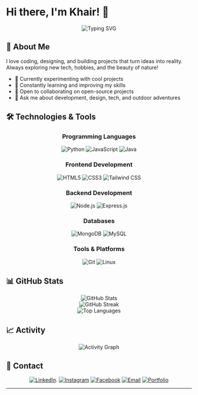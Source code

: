 # Hi there, I'm Khair! 👋

<div align="center">
  <img src="https://readme-typing-svg.herokuapp.com?font=Fira+Code&pause=1000&color=2196F3&center=true&vCenter=true&width=435&lines=Welcome+to+my+GitHub+profile!;Passionate+Developer;Always+learning+new+technologies;Building+amazing+projects" alt="Typing SVG" />
</div>

## 🚀 About Me

I love coding, designing, and building projects that turn ideas into reality. Always exploring new tech, hobbies, and the beauty of nature!

- 🔭 Currently experimenting with cool projects
- 🌱 Constantly learning and improving my skills
- 👯 Open to collaborating on open-source projects
- 💬 Ask me about development, design, tech, and outdoor adventures

## 🛠️ Technologies & Tools

<div align="center">

### Programming Languages
![Python](https://img.shields.io/badge/Python-3776AB?style=for-the-badge&logo=python&logoColor=white)
![JavaScript](https://img.shields.io/badge/JavaScript-F7DF1E?style=for-the-badge&logo=javascript&logoColor=black)
![Java](https://img.shields.io/badge/Java-ED8B00?style=for-the-badge&logo=java&logoColor=white)

### Frontend Development
![HTML5](https://img.shields.io/badge/HTML5-E34F26?style=for-the-badge&logo=html5&logoColor=white)
![CSS3](https://img.shields.io/badge/CSS3-1572B6?style=for-the-badge&logo=css3&logoColor=white)
![Tailwind CSS](https://img.shields.io/badge/Tailwind%20CSS-%2338B2AC.svg?logo=tailwind-css&logoColor=white)


### Backend Development
![Node.js](https://img.shields.io/badge/Node.js-43853D?style=for-the-badge&logo=node.js&logoColor=white)
![Express.js](https://img.shields.io/badge/Express.js-404D59?style=for-the-badge)

### Databases
![MongoDB](https://img.shields.io/badge/MongoDB-4EA94B?style=for-the-badge&logo=mongodb&logoColor=white)
![MySQL](https://img.shields.io/badge/MySQL-00000F?style=for-the-badge&logo=mysql&logoColor=white)

### Tools & Platforms
![Git](https://img.shields.io/badge/Git-F05032?style=for-the-badge&logo=git&logoColor=white)
![Linux](https://img.shields.io/badge/Linux-FCC624?style=for-the-badge&logo=linux&logoColor=black)

</div>

## 📊 GitHub Stats

<div align="center">
  <img src="https://github-readme-stats.vercel.app/api?username=khair0001&show_icons=true&theme=radical&hide_border=true&count_private=true" alt="GitHub Stats" />
</div>

<div align="center">
  <img src="https://github-readme-streak-stats.herokuapp.com/?user=khair0001&theme=radical&hide_border=true" alt="GitHub Streak" />
</div>

<div align="center">
  <img src="https://github-readme-stats.vercel.app/api/top-langs/?username=khair0001&layout=compact&theme=radical&hide_border=true" alt="Top Languages" />
</div>

## 📈 Activity
<div align="center">
  <img src="https://github-readme-activity-graph.vercel.app/graph?username=khair0001&theme=react-dark&hide_border=true" alt="Activity Graph" />
</div>

## 🤝 Contact

<div align="center">

[![LinkedIn](https://img.shields.io/badge/LinkedIn-0077B5?style=for-the-badge&logo=linkedin&logoColor=white)](https://www.linkedin.com/in/ahmad-muslihul-khair-89125a325/).
[![Instagram](https://img.shields.io/badge/Instagram-%23E4405F.svg?logo=Instagram&logoColor=white)](https://www.instagram.com/khair_014/)
[![Facebook](https://img.shields.io/badge/Facebook-%231877F2.svg?logo=Facebook&logoColor=white)](https://www.facebook.com/satria.alvin.963)
[![Email](https://img.shields.io/badge/Email-D14836?style=for-the-badge&logo=gmail&logoColor=white)](mailto:ahmadmuslihulkhair@email.com)
[![Portfolio](https://img.shields.io/badge/Portfolio-000000?style=for-the-badge&logo=About.me&logoColor=white)](https://khair0001.github.io)

</div>

---
